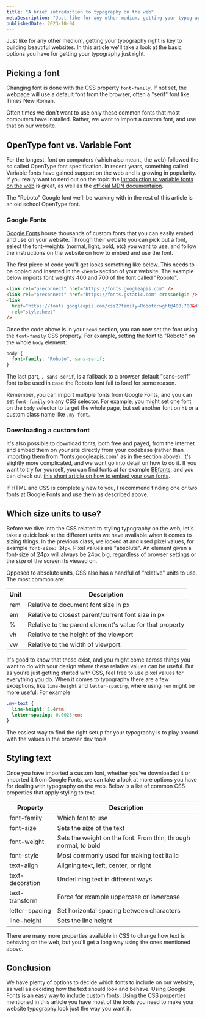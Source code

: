 ```yaml
---
title: "A brief introduction to typography on the web"
metaDescription: "Just like for any other medium, getting your typography right is key to building beautiful websites. In this article we'll take a look at the basic options you have for getting your typography just right."
publishedDate: 2023-10-04
---
```


Just like for any other medium, getting your typography right is key to building beautiful websites. In this article we'll take a look at the basic options you have for getting your typography just right.

## Picking a font

Changing font is done with the CSS property `font-family`. If not set, the webpage will use a default font from the browser, often a "serif" font like Times New Roman.

Often times we don't want to use only these common fonts that most computers have installed. Rather, we want to import a custom font, and use that on our website.

## OpenType font vs. Variable Font

For the longest, font on computers (which also meant, the web) followed the so called OpenType font specification. In recent years, something called Variable fonts have gained support on the web and is growing in popularity. If you really want to nerd out on the topic the [Introduction to variable fonts on the web](https://web.dev/articles/variable-fonts) is great, as well as the [official MDN documentaion](https://developer.mozilla.org/en-US/docs/Web/CSS/CSS_fonts/Variable_fonts_guide).

The "Roboto" Google font we'll be working with in the rest of this article is an old school OpenType font.

### Google Fonts

[Google Fonts](https://fonts.google.com/) house thousands of custom fonts that you can easily embed and use on your website. Through their website you can pick out a font, select the font-weights (normal, light, bold, etc) you want to use, and follow the instructions on the website on how to embed and use the font.

The first piece of code you'll get looks something like below. This needs to be copied and inserted in the `<head>` section of your website. The example below imports font weights 400 and 700 of the font called "Roboto".

```html
<link rel="preconnect" href="https://fonts.googleapis.com" />
<link rel="preconnect" href="https://fonts.gstatic.com" crossorigin />
<link
  href="https://fonts.googleapis.com/css2?family=Roboto:wght@400;700&display=swap"
  rel="stylesheet"
/>
```

Once the code above is in your `head` section, you can now set the font using the `font-family` CSS property. For example, setting the font to "Roboto" on the whole `body` element:

```css
body {
  font-family: "Roboto", sans-serif;
}
```

The last part, `, sans-serif`, is a fallback to a browser default "sans-serif" font to be used in case the Roboto font fail to load for some reason.

Remember, you can import multiple fonts from Google Fonts, and you can set `font-family` on any CSS selector. For example, you might set one font on the `body` selector to target the whole page, but set another font on `h1` or a custom class name like `.my-font`.

### Downloading a custom font

It's also possible to download fonts, both free and payed, from the Internet and embed them on your site directly from your codebase (rather than importing them from "fonts.googleapis.com" as in the section above). It's slightly more complicated, and we wont go into detail on how to do it. If you want to try for yourself, you can find fonts at for example [BEfonts](https://befonts.com/), and you can check out [this short article on how to embed your own fonts](https://www.programiz.com/css/custom-fonts).

If HTML and CSS is completely new to you, I recommend finding one or two fonts at Google Fonts and use them as described above.

## Which size units to use?

Before we dive into the CSS related to styling typography on the web, let's take a quick look at the different units we have available when it comes to sizing things. In the previous class, we looked at and used pixel values, for example `font-size: 24px`. Pixel values are "absolute". An element given a font-size of 24px will always be 24px big, regardless of browser settings or the size of the screen its viewed on.

Opposed to absolute units, CSS also has a handful of "relative" units to use. The most common are:

| Unit | Description                                              |
| ---- | -------------------------------------------------------- |
| rem  | Relative to document font size in px                     |
| em   | Relative to closest parent/current font size in px       |
| %    | Relative to the parent element's value for that property |
| vh   | Relative to the height of the viewport                   |
| vw   | Relative to the width of viewport.                       |

It's good to know that these exist, and you might come across things you want to do with your design where these relative values can be useful. But as you're just getting started with CSS, feel free to use pixel values for everything you do. When it comes to typography there are a few exceptions, like `line-height` and `letter-spacing`, where using `rem` might be more useful. For example

```css
.my-text {
  line-height: 1.4rem;
  letter-spacing: 0.0023rem;
}
```

The easiest way to find the right setup for your typography is to play around with the values in the browser dev tools.

## Styling text

Once you have imported a custom font, whether you've downloaded it or imported it from Google Fonts, we can take a look at more options you have for dealing with typography on the web. Below is a list of common CSS properties that apply styling to text.

| Property        | Description                                                     |
| --------------- | --------------------------------------------------------------- |
| font-family     | Which font to use                                               |
| font-size       | Sets the size of the text                                       |
| font-weight     | Sets the weight on the font. From thin, through normal, to bold |
| font-style      | Most commonly used for making text italic                       |
| text-align      | Aligning text, left, center, or right                           |
| text-decoration | Underlining text in different ways                              |
| text-transform  | Force for example uppercase or lowercase                        |
| letter-spacing  | Set horizontal spacing between characters                       |
| line-height     | Sets the line height                                            |

There are many more properties available in CSS to change how text is behaving on the web, but you'll get a long way using the ones mentioned above.

## Conclusion

We have plenty of options to decide which fonts to include on our website, as well as deciding how the text should look and behave. Using Google Fonts is an easy way to include custom fonts. Using the CSS properties mentioned in this article you have most of the tools you need to make your website typography look just the way you want it.
